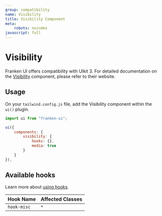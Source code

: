 ```yaml
---
group: compatibility
name: Visibility
title: Visibility Component
meta:
    robots: noindex
javascript: full
---
```


# Visibility

Franken UI offers compatibility with UIkit 3. For detailed documentation on the <a class="font-medium underline underline-offset-4" href="https://getuikit.com/docs/visibility" target="blank">Visibility</a> component, please refer to their website.

## Usage

On your `tailwind.config.js` file, add the Visibility component within the `ui()` plugin.

```javascript
import ui from "franken-ui";

ui({
    components: {
        visibility: {
            hooks: {},
            media: true
        }
    }
}),
```

## Available hooks

Learn more about [using hooks](/docs/introduction#using-hooks).

| Hook Name   | Affected Classes |
|-------------|------------------|
| `hook-misc` | `*`              |
